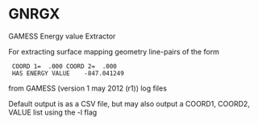 GNRGX
=====

GAMESS Energy value Extractor

For extracting surface mapping geometry line-pairs of the form

     COORD 1=  .000 COORD 2=  .000
     HAS ENERGY VALUE    -847.041249

from GAMESS (version 1 may 2012 (r1)) log files

Default output is as a CSV file, but may also output a COORD1, COORD2, VALUE list using the -l flag

